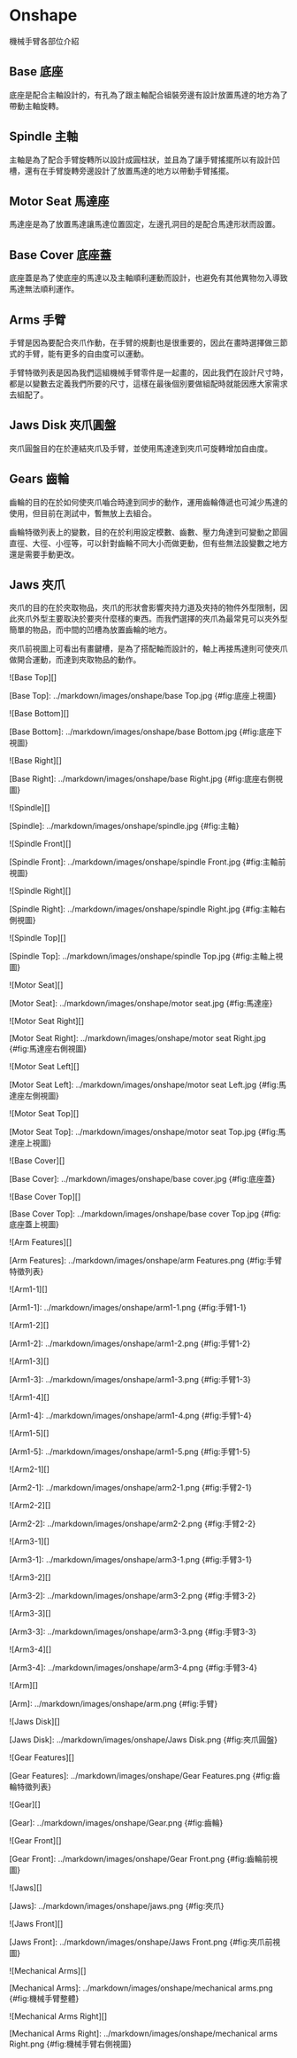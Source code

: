 Onshape
===

機械手臂各部位介紹

Base 底座
---

底座是配合主軸設計的，有孔為了跟主軸配合組裝旁邊有設計放置馬達的地方為了帶動主軸旋轉。
    


Spindle 主軸
---

主軸是為了配合手臂旋轉所以設計成圓柱狀，並且為了讓手臂搖擺所以有設計凹槽，還有在手臂旋轉旁邊設計了放置馬達的地方以帶動手臂搖擺。
    


Motor Seat 馬達座
---

馬達座是為了放置馬達讓馬達位置固定，左邊孔洞目的是配合馬達形狀而設置。
    


Base Cover 底座蓋
---

底座蓋是為了使底座的馬達以及主軸順利運動而設計，也避免有其他異物勿入導致馬達無法順利運作。
    


Arms 手臂
---

手臂是因為要配合夾爪作動，在手臂的規劃也是很重要的，因此在畫時選擇做三節式的手臂，能有更多的自由度可以運動。

手臂特徵列表是因為我們這組機械手臂零件是一起畫的，因此我們在設計尺寸時，都是以變數去定義我們所要的尺寸，這樣在最後個別要做組配時就能因應大家需求去組配了。      
    


Jaws Disk 夾爪圓盤
---

夾爪圓盤目的在於連結夾爪及手臂，並使用馬達達到夾爪可旋轉增加自由度。




Gears 齒輪
---

齒輪的目的在於如何使夾爪嚙合時達到同步的動作，運用齒輪傳遞也可減少馬達的使用，但目前在測試中，暫無放上去組合。

齒輪特徵列表上的變數，目的在於利用設定模數、齒數、壓力角達到可變動之節圓直徑、大徑、小徑等，可以針對齒輪不同大小而做更動，但有些無法設變數之地方還是需要手動更改。


    
Jaws 夾爪
---

夾爪的目的在於夾取物品，夾爪的形狀會影響夾持力道及夾持的物件外型限制，因此夾爪外型主要取決於要夾什麼樣的東西。而我們選擇的夾爪為最常見可以夾外型簡單的物品，而中間的凹槽為放置齒輪的地方。

夾爪前視圖上可看出有畫鍵槽，是為了搭配軸而設計的，軸上再接馬達則可使夾爪做開合運動，而達到夾取物品的動作。




    


![Base Top][]

[Base Top]: ../markdown/images/onshape/base Top.jpg {#fig:底座上視圖}

![Base Bottom][]

[Base Bottom]: ../markdown/images/onshape/base Bottom.jpg {#fig:底座下視圖}

![Base Right][]

[Base Right]: ../markdown/images/onshape/base Right.jpg {#fig:底座右側視圖}

![Spindle][]

[Spindle]: ../markdown/images/onshape/spindle.jpg {#fig:主軸}

![Spindle Front][]

[Spindle Front]: ../markdown/images/onshape/spindle Front.jpg {#fig:主軸前視圖}

![Spindle Right][]

[Spindle Right]: ../markdown/images/onshape/spindle Right.jpg {#fig:主軸右側視圖}

![Spindle Top][]

[Spindle Top]: ../markdown/images/onshape/spindle Top.jpg {#fig:主軸上視圖}

![Motor Seat][]

[Motor Seat]: ../markdown/images/onshape/motor seat.jpg {#fig:馬達座}

![Motor Seat Right][]

[Motor Seat Right]: ../markdown/images/onshape/motor seat Right.jpg {#fig:馬達座右側視圖}

![Motor Seat Left][]

[Motor Seat Left]: ../markdown/images/onshape/motor seat Left.jpg {#fig:馬達座左側視圖}

![Motor Seat Top][]

[Motor Seat Top]: ../markdown/images/onshape/motor seat Top.jpg {#fig:馬達座上視圖}

![Base Cover][]

[Base Cover]: ../markdown/images/onshape/base cover.jpg {#fig:底座蓋}

![Base Cover Top][]

[Base Cover Top]: ../markdown/images/onshape/base cover Top.jpg {#fig:底座蓋上視圖}

![Arm Features][]

[Arm Features]: ../markdown/images/onshape/arm Features.png {#fig:手臂特徵列表}

![Arm1-1][]

[Arm1-1]: ../markdown/images/onshape/arm1-1.png {#fig:手臂1-1}

![Arm1-2][]

[Arm1-2]: ../markdown/images/onshape/arm1-2.png {#fig:手臂1-2}

![Arm1-3][]

[Arm1-3]: ../markdown/images/onshape/arm1-3.png {#fig:手臂1-3}

![Arm1-4][]

[Arm1-4]: ../markdown/images/onshape/arm1-4.png {#fig:手臂1-4}

![Arm1-5][]

[Arm1-5]: ../markdown/images/onshape/arm1-5.png {#fig:手臂1-5}

![Arm2-1][]

[Arm2-1]: ../markdown/images/onshape/arm2-1.png {#fig:手臂2-1}

![Arm2-2][]

[Arm2-2]: ../markdown/images/onshape/arm2-2.png {#fig:手臂2-2}

![Arm3-1][]

[Arm3-1]: ../markdown/images/onshape/arm3-1.png {#fig:手臂3-1}

![Arm3-2][]

[Arm3-2]: ../markdown/images/onshape/arm3-2.png {#fig:手臂3-2}

![Arm3-3][]

[Arm3-3]: ../markdown/images/onshape/arm3-3.png {#fig:手臂3-3}

![Arm3-4][]

[Arm3-4]: ../markdown/images/onshape/arm3-4.png {#fig:手臂3-4}

![Arm][]

[Arm]: ../markdown/images/onshape/arm.png {#fig:手臂}

![Jaws Disk][]

[Jaws Disk]: ../markdown/images/onshape/Jaws Disk.png {#fig:夾爪圓盤}

![Gear Features][]

[Gear Features]: ../markdown/images/onshape/Gear Features.png {#fig:齒輪特徵列表}

![Gear][]

[Gear]: ../markdown/images/onshape/Gear.png {#fig:齒輪}

![Gear Front][]

[Gear Front]: ../markdown/images/onshape/Gear Front.png {#fig:齒輪前視圖}

![Jaws][]

[Jaws]: ../markdown/images/onshape/jaws.png {#fig:夾爪}

![Jaws Front][]

[Jaws Front]: ../markdown/images/onshape/Jaws Front.png {#fig:夾爪前視圖}

![Mechanical Arms][]

[Mechanical Arms]: ../markdown/images/onshape/mechanical arms.png {#fig:機械手臂整體}

![Mechanical Arms Right][]

[Mechanical Arms Right]: ../markdown/images/onshape/mechanical arms Right.png {#fig:機械手臂右側視圖}

